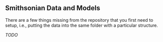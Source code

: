 ## Smithsonian Data and Models

There are a few things missing from the repository that you first need to setup, i.e., putting the data into the same folder with a particular structure.

*TODO*